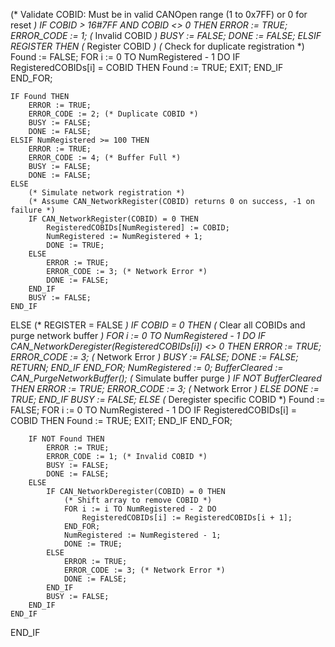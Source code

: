 (* Validate COBID: Must be in valid CANOpen range (1 to 0x7FF) or 0 for reset *)
IF COBID > 16#7FF AND COBID <> 0 THEN
    ERROR := TRUE;
    ERROR_CODE := 1; (* Invalid COBID *)
    BUSY := FALSE;
    DONE := FALSE;
ELSIF REGISTER THEN
    (* Register COBID *)
    (* Check for duplicate registration *)
    Found := FALSE;
    FOR i := 0 TO NumRegistered - 1 DO
        IF RegisteredCOBIDs[i] = COBID THEN
            Found := TRUE;
            EXIT;
        END_IF
    END_FOR;
    
    IF Found THEN
        ERROR := TRUE;
        ERROR_CODE := 2; (* Duplicate COBID *)
        BUSY := FALSE;
        DONE := FALSE;
    ELSIF NumRegistered >= 100 THEN
        ERROR := TRUE;
        ERROR_CODE := 4; (* Buffer Full *)
        BUSY := FALSE;
        DONE := FALSE;
    ELSE
        (* Simulate network registration *)
        (* Assume CAN_NetworkRegister(COBID) returns 0 on success, -1 on failure *)
        IF CAN_NetworkRegister(COBID) = 0 THEN
            RegisteredCOBIDs[NumRegistered] := COBID;
            NumRegistered := NumRegistered + 1;
            DONE := TRUE;
        ELSE
            ERROR := TRUE;
            ERROR_CODE := 3; (* Network Error *)
            DONE := FALSE;
        END_IF
        BUSY := FALSE;
    END_IF
ELSE (* REGISTER = FALSE *)
    IF COBID = 0 THEN
        (* Clear all COBIDs and purge network buffer *)
        FOR i := 0 TO NumRegistered - 1 DO
            IF CAN_NetworkDeregister(RegisteredCOBIDs[i]) <> 0 THEN
                ERROR := TRUE;
                ERROR_CODE := 3; (* Network Error *)
                BUSY := FALSE;
                DONE := FALSE;
                RETURN;
            END_IF
        END_FOR;
        NumRegistered := 0;
        BufferCleared := CAN_PurgeNetworkBuffer(); (* Simulate buffer purge *)
        IF NOT BufferCleared THEN
            ERROR := TRUE;
            ERROR_CODE := 3; (* Network Error *)
        ELSE
            DONE := TRUE;
        END_IF
        BUSY := FALSE;
    ELSE
        (* Deregister specific COBID *)
        Found := FALSE;
        FOR i := 0 TO NumRegistered - 1 DO
            IF RegisteredCOBIDs[i] = COBID THEN
                Found := TRUE;
                EXIT;
            END_IF
        END_FOR;
        
        IF NOT Found THEN
            ERROR := TRUE;
            ERROR_CODE := 1; (* Invalid COBID *)
            BUSY := FALSE;
            DONE := FALSE;
        ELSE
            IF CAN_NetworkDeregister(COBID) = 0 THEN
                (* Shift array to remove COBID *)
                FOR i := i TO NumRegistered - 2 DO
                    RegisteredCOBIDs[i] := RegisteredCOBIDs[i + 1];
                END_FOR;
                NumRegistered := NumRegistered - 1;
                DONE := TRUE;
            ELSE
                ERROR := TRUE;
                ERROR_CODE := 3; (* Network Error *)
                DONE := FALSE;
            END_IF
            BUSY := FALSE;
        END_IF
    END_IF
END_IF
